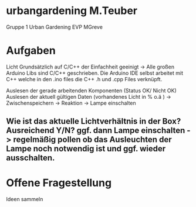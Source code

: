 # urbangardening M.Teuber
Gruppe 1 Urban Gardening EVP MGreve 


# Aufgaben
Licht 
Grundsätzlich auf C/C++ der Einfachheit geeinigt -> Alle großen Arduino Libs sind C/C++ geschrieben.
Die Arduino IDE selbst arbeitet mit C++ welche in den .ino files die C++ .h und .cpp Files verknüpft.


Auslesen der gerade arbeitenden Komponenten (Status OK/ Nicht OK) 
Auslesen der aktuell gültigen Daten (vorhandenes Licht in % o.ä ) -> Zwischenspeichern -> Reaktion -> Lampe einschalten

Wie ist das aktuelle Lichtverhältnis in der Box? Ausreichend Y/N?
ggf. dann Lampe einschalten -> regelmäßig pollen ob das Ausleuchten der Lampe noch notwendig ist und ggf. wieder ausschalten.
---
# Offene Fragestellung
Ideen sammeln 
